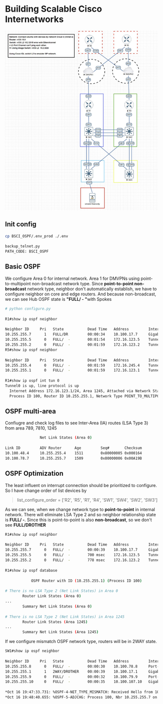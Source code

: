 # Building Scalable Cisco Internetworks
![Topology](/BSCI_OSPF/DBM_Inc_OSPF_Diagram_lab_dmvpn.JPG)

## Init config
```bash
cp BSCI_OSPF/.env_prod ./.env

backup_telnet.py
PATH_CODE: BSCI_OSPF
```

## Basic OSPF
We configure Area 0 for internal network. Area 1 for DMVPNs using point-to-multipoint non-broadcast network type.
Since <b>point-to-point non-broadcast</b> network type, neighbor don't automatically establish, we have to configure neighbor on core and edge routers. And because non-broadcast, we can see Hub OSPF state is <b>"FULL/ - "</b>with Spokes
```bash
# python configure.py

R1#show ip ospf neighbor

Neighbor ID     Pri   State           Dead Time   Address         Interface
10.255.255.7      1   FULL/DR         00:00:34    10.100.17.7     GigabitEthernet0/1
10.255.255.5      0   FULL/  -        00:01:54    172.16.123.5    Tunnel0
10.255.255.2      0   FULL/  -        00:01:59    172.16.123.2    Tunnel0
R5#show ip ospf neighbor

Neighbor ID     Pri   State           Dead Time   Address         Interface
10.255.255.4      0   FULL/  -        00:01:59    172.16.245.4    Tunnel1
10.255.255.1      0   FULL/  -        00:01:59    172.16.123.1    Tunnel0

R1#show ip ospf int tun 0 
Tunnel0 is up, line protocol is up 
  Internet Address 172.16.123.1/24, Area 1245, Attached via Network Statement
  Process ID 100, Router ID 10.255.255.1, Network Type POINT_TO_MULTIPOINT, Cost: 1000
```

## OSPF multi-area
Confiugre and check log files to see Inter-Area (IA) routes (LSA Type 3) from area 789, 7810, 1245
```bash
                Net Link States (Area 0)

Link ID         ADV Router      Age         Seq#       Checksum
10.100.48.4     10.255.255.4    1511        0x80000005 0x000164
10.100.78.7     10.255.255.7    1509        0x80000006 0x00A19B
```

## OSPF Optimization
The least influent on interrupt connection should be prioritized to configure. So I have change order of list devices by
> list_configure_order = ['R2', 'R5', 'R1', 'R4', 'SW1', 'SW4', 'SW2', 'SW3']

As we can see, when we change network type to <b>point-to-point</b> in internal network. There will eliminate LSA Type 2 and so neighbor relationship state is <b>FULL/  -</b>. Since this is point-to-point is also <b>non-broadcast</b>, so we don't see <b>FULL/DROTHER</b>
```bash
R1#show ip ospf neighbor

Neighbor ID     Pri   State           Dead Time   Address         Interface
10.255.255.7      0   FULL/  -        00:00:39    10.100.17.7     GigabitEthernet0/1
10.255.255.5      0   FULL/  -        700 msec    172.16.123.5    Tunnel0
10.255.255.2      0   FULL/  -        778 msec    172.16.123.2    Tunnel0

R1#show ip ospf database

            OSPF Router with ID (10.255.255.1) (Process ID 100)

# There is no LSA Type 2 (Net Link States) in Area 0 
		Router Link States (Area 0)
...
		Summary Net Link States (Area 0)

# There is no LSA Type 2 (Net Link States) in Area 1245 
		Router Link States (Area 1245)
...
		Summary Net Link States (Area 1245)
```

If we configure mismatch OSPF network type, routers will be in 2WAY state.
```bash
SW1#show ip ospf neighbor

Neighbor ID     Pri   State           Dead Time   Address         Interface
10.255.255.8      0   FULL/  -        00:00:30    10.100.78.8     Port-channel12
10.255.255.1      1   2WAY/DROTHER    00:00:39    10.100.17.1     GigabitEtherne                        t1/1
10.255.255.9      0   FULL/  -        00:00:32    10.100.79.9     Port-channel13
10.255.255.10     0   FULL/  -        00:00:35    10.100.107.10   GigabitEtherne                        t1/0

*Oct 16 19:47:33.731: %OSPF-4-NET_TYPE_MISMATCH: Received Hello from 10.255.255.7 on GigabitEthernet0/1 indicating a  potential network type mismatch
*Oct 16 19:48:40.655: %OSPF-5-ADJCHG: Process 100, Nbr 10.255.255.7 on GigabitEthernet0/1 from FULL to DOWN, Neighbor Down: Dead timer expired   
```
